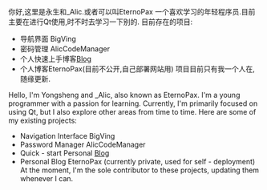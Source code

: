你好,这里是永生和_Alic.或者可以叫EternoPax
一个喜欢学习的年轻程序员.目前主要在进行Qt使用,时不时去学习一下别的.
目前存在的项目:
- 导航界面 BigVing
- 密码管理 AlicCodeManager
- 个人快速上手博客[Blog](https://github.com/AlicDanclic/Blog)
- 个人博客EternoPax(目前不公开,自己部署网站用)
项目目前只有我一个人在,随缘更新.

Hello, I'm Yongsheng and _Alic, also known as EternoPax.
I'm a young programmer with a passion for learning. Currently, I'm primarily focused on using Qt, but I also explore other areas from time to time.
Here are some of my existing projects:
- Navigation Interface BigVing
- Password Manager AlicCodeManager
- Quick - start Personal [Blog](https://github.com/AlicDanclic/Blog)
- Personal Blog EternoPax (currently private, used for self - deployment)
At the moment, I'm the sole contributor to these projects, updating them whenever I can.
